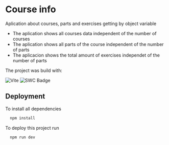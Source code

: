 
# Course info

Aplication about courses, parts and exercises getting by object variable

* The aplication shows all courses data independent of the number of courses
* The aplication shows all parts of the course independent of the number of parts
* The aplicacion shows the total amount of exercises independet of the number of parts

The project was build with:

![Vite](https://img.shields.io/badge/vite-%23646CFF.svg?style=for-the-badge&logo=vite&logoColor=white)
![SWC Badge](https://img.shields.io/badge/SWC-000?logo=swc&logoColor=fff&style=for-the-badge)


## Deployment

To install all dependencies

```bash
  npm install
```

To deploy this project run

```bash
  npm run dev
```

